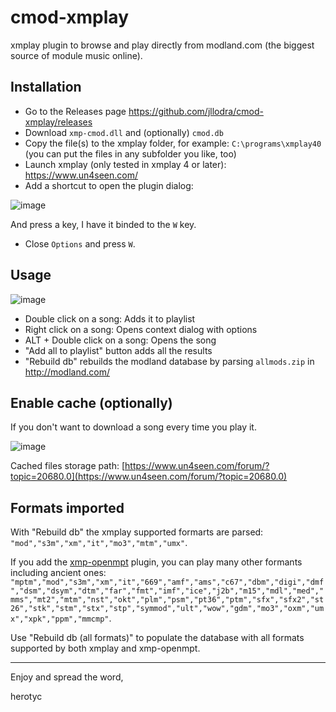 # cmod-xmplay

xmplay plugin to browse and play directly from modland.com (the biggest source of module music online).

## Installation

* Go to the Releases page https://github.com/jllodra/cmod-xmplay/releases
* Download `xmp-cmod.dll` and (optionally) `cmod.db`
* Copy the file(s) to the xmplay folder, for example: `C:\programs\xmplay40` (you can put the files in any subfolder you like, too)
* Launch xmplay (only tested in xmplay 4 or later): https://www.un4seen.com/
* Add a shortcut to open the plugin dialog:

![image](https://github.com/user-attachments/assets/2872595e-9467-490b-868a-925fc740610c)

And press a key, I have it binded to the `W` key.

* Close `Options` and press `W`.

## Usage

![image](https://github.com/user-attachments/assets/fc90521f-7c1b-4e5c-8e35-e9a5d28f632d)

* Double click on a song: Adds it to playlist
* Right click on a song: Opens context dialog with options
* ALT + Double click on a song: Opens the song
* "Add all to playlist" button adds all the results
* "Rebuild db" rebuilds the modland database by parsing `allmods.zip` in http://modland.com/

## Enable cache (optionally)

If you don't want to download a song every time you play it.

![image](https://github.com/user-attachments/assets/05886950-225c-437b-9c91-1cb866f0e7c5)

Cached files storage path: [https://www.un4seen.com/forum/?topic=20680.0](https://www.un4seen.com/forum/?topic=20680.0)

## Formats imported

With "Rebuild db" the xmplay supported formarts are parsed: `"mod","s3m","xm","it","mo3","mtm","umx"`.

If you add the [xmp-openmpt](https://lib.openmpt.org/libopenmpt/download/) plugin, you can play many other formants including ancient ones: 
`"mptm","mod","s3m","xm","it","669","amf","ams","c67","dbm","digi","dmf","dsm","dsym","dtm","far","fmt","imf","ice","j2b","m15","mdl","med","mms","mt2","mtm","nst","okt","plm","psm","pt36","ptm","sfx","sfx2","st26","stk","stm","stx","stp","symmod","ult","wow","gdm","mo3","oxm","umx","xpk","ppm","mmcmp"`.

Use "Rebuild db (all formats)" to populate the database with all formats supported by both xmplay and xmp-openmpt.

---

Enjoy and spread the word,

herotyc
